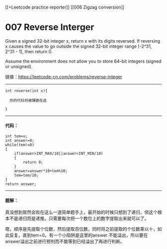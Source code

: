 [[+Leetcode practice reporter]]
[[006 Zigzag conversion]]

# 007 Reverse Interger

Given a signed 32-bit integer x, return x with its digits reversed. If reversing x causes the value to go outside the signed 32-bit integer range [-2^31, 2^31 - 1], then return 0.

Assume the environment does not allow you to store 64-bit integers (signed or unsigned).

链接：https://leetcode-cn.com/problems/reverse-integer

------
```
int reverse(int x){

  你的代码将被镶嵌在这

}
```

-----
#### 代码：
```
int tem=x;
int answer=0;
while(tem!=0)
{
	if(answer>INT_MAX/10||answer<INT_MIN/10)
	{
		return 0;
	}
	answer=answer*10+tem%10;
	tem=tem/10;
}
return answer;
```

-----
#### 题解：
真没想到居然会败在这么一道简单题手上，最开始的时候只想到了递归，但这个根本不是递归而是递推。只需要每次把一个数位上的数字提取出来就可以了。

嗯，顺序是先提取个位数，然后提取百位数，同时将之前提取的个位数乘以十，如此反复，直到tem=0。有一个小陷阱是这里的answer 不能溢出，所以要在answer溢出之前进行预判而不能等到已经溢出了再进行判断。